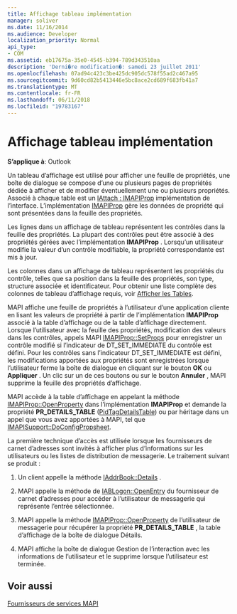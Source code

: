 ```yaml
---
title: Affichage tableau implémentation
manager: soliver
ms.date: 11/16/2014
ms.audience: Developer
localization_priority: Normal
api_type:
- COM
ms.assetid: eb17675a-35e0-4545-b394-789d343510aa
description: 'Derni�re modification�: samedi 23 juillet 2011'
ms.openlocfilehash: 07ad94c423c3be425dc905dc578f55ad2c467a95
ms.sourcegitcommit: 9d60cd82b5413446e5bc8ace2cd689f683fb41a7
ms.translationtype: MT
ms.contentlocale: fr-FR
ms.lasthandoff: 06/11/2018
ms.locfileid: "19783167"
---
```

# <a name="display-table-implementation"></a>Affichage tableau implémentation

  
  
**S’applique à**: Outlook 
  
Un tableau d’affichage est utilisé pour afficher une feuille de propriétés, une boîte de dialogue se compose d’une ou plusieurs pages de propriétés dédiée à afficher et de modifier éventuellement une ou plusieurs propriétés. Associé à chaque table est un [IAttach : IMAPIProp](iattachimapiprop.md) implémentation de l’interface. L’implémentation [IMAPIProp](imapipropiunknown.md) gère les données de propriété qui sont présentées dans la feuille des propriétés. 
  
Les lignes dans un affichage de tableau représentent les contrôles dans la feuille des propriétés. La plupart des contrôles peut être associé à des propriétés gérées avec l’implémentation **IMAPIProp** . Lorsqu’un utilisateur modifie la valeur d’un contrôle modifiable, la propriété correspondante est mis à jour. 
  
Les colonnes dans un affichage de tableau représentent les propriétés du contrôle, telles que sa position dans la feuille des propriétés, son type, structure associée et identificateur. Pour obtenir une liste complète des colonnes de tableau d’affichage requis, voir [Afficher les Tables](display-tables.md).
  
MAPI affiche une feuille de propriétés à l’utilisateur d’une application cliente en lisant les valeurs de propriété à partir de l’implémentation **IMAPIProp** associé à la table d’affichage ou de la table d’affichage directement. Lorsque l’utilisateur avec la feuille des propriétés, modification des valeurs dans les contrôles, appels MAPI [IMAPIProp::SetProps](imapiprop-setprops.md) pour enregistrer un contrôle modifié si l’indicateur de DT_SET_IMMEDIATE du contrôle est défini. Pour les contrôles sans l’indicateur DT_SET_IMMEDIATE est défini, les modifications apportées aux propriétés sont enregistrées lorsque l’utilisateur ferme la boîte de dialogue en cliquant sur le bouton **OK** ou **Appliquer** . Un clic sur un de ces boutons ou sur le bouton **Annuler** , MAPI supprime la feuille des propriétés d’affichage. 
  
MAPI accède à la table d’affichage en appelant la méthode [IMAPIProp::OpenProperty](imapiprop-openproperty.md) dans l’implémentation **IMAPIProp** et demande la propriété **PR_DETAILS_TABLE** ([PidTagDetailsTable](pidtagdetailstable-canonical-property.md)) ou par héritage dans un appel que vous avez apportées à MAPI, tel que [IMAPISupport::DoConfigPropsheet](imapisupport-doconfigpropsheet.md).
  
La première technique d’accès est utilisée lorsque les fournisseurs de carnet d’adresses sont invités à afficher plus d’informations sur les utilisateurs ou les listes de distribution de messagerie. Le traitement suivant se produit :
  
1. Un client appelle la méthode [IAddrBook::Details](iaddrbook-details.md) . 
    
2. MAPI appelle la méthode de [IABLogon::OpenEntry](iablogon-openentry.md) du fournisseur de carnet d’adresses pour accéder à l’utilisateur de messagerie qui représente l’entrée sélectionnée. 
    
3. MAPI appelle la méthode [IMAPIProp::OpenProperty](imapiprop-openproperty.md) de l’utilisateur de messagerie pour récupérer la propriété **PR_DETAILS_TABLE** , la table d’affichage de la boîte de dialogue Détails. 
    
4. MAPI affiche la boîte de dialogue Gestion de l’interaction avec les informations de l’utilisateur et le supprime lorsque l’utilisateur est terminée. 
    
## <a name="see-also"></a>Voir aussi



[Fournisseurs de services MAPI](mapi-service-providers.md)

